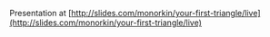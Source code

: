 Presentation at [http://slides.com/monorkin/your-first-triangle/live](http://slides.com/monorkin/your-first-triangle/live)
